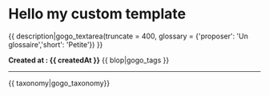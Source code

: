Hello my custom template
===================

{{ description|gogo_textarea(truncate = 400, glossary = {'proposer': 'Un glossaire','short': 'Petite'}) }}

**Created at : {{ createdAt }}**
{{ blop|gogo_tags }}
_________________

{{ taxonomy|gogo_taxonomy}}